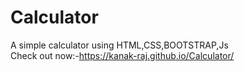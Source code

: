 # Calculator
A simple calculator using HTML,CSS,BOOTSTRAP,Js
<br>
Check out now:-https://kanak-raj.github.io/Calculator/
